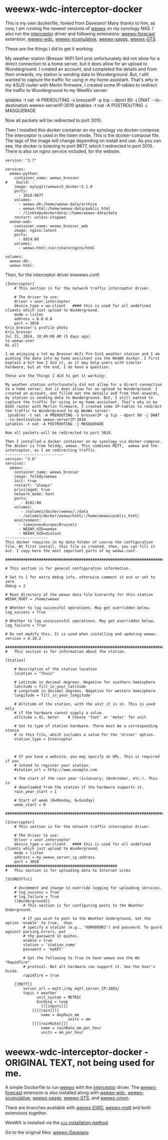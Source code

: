 # weewx-wdc-interceptor-docker
This is my own dockerfile, forked from Daveiano! Many thanks to him, as now, I am running the newest versions of [weewx](https://github.com/weewx/weewx) on my synology NAS. I also run the [interceptor](https://github.com/matthewwall/weewx-interceptor) driver and following extensions: [weewx-forecast](https://github.com/chaunceygardiner/weewx-forecast/) extension, [weewx-wdc](https://github.com/Daveiano/weewx-wdc), [weewx-xcumulative](https://github.com/gjr80/weewx-xcumulative), [weewx-xaggs](https://github.com/tkeffer/weewx-xaggs),
[weewx-GTS](https://github.com/roe-dl/weewx-GTS).

These are the things I did to get it working:

My weather station (Bresser WIFI 5in1 pro) unfortunately did not allow for a direct connection to a home server, but it does allow for an upload to Wunderground. I created an account, and completed the details and from then onwards, my station is sending data to Wunderground. But, I still wanted to capture the traffic for using in my home assistant. That's why in my ASUS router with Merlin firmware, I created some IP-tables to redirect the traffic to Wunderground to my WeeWx server:

iptables -t nat -A PREROUTING -s bresserIP -p tcp --dport 80 -j DNAT --to-destination weewx-serverIP:3010 
iptables -t nat -A POSTROUTING -j MASQUERADE  

Now all packets will be redirected to port 3010.

Then I installed this docker container on my synology via docker-compose. The interceptor is used in the listen mode. This is the docker-compose file. The tags of the image will change depending on install and use. As you can see, the docker is listening to port 9877, which I redirected to port 3010. There is also on nginx service included, for the website.

```
version: "3.7"

services:
  weewx-python:
    container_name: weewx_bresser
#    build: .
    image: mynygit/weewxv5_docker:5.1.0
    ports:
      - 3010:9877
    volumes:
      - weewx-db:/home/weewx-data/archive
      - weewx-html:/home/weewx-data/public_html
      - /linktomydockerdata/:/home/weewx-data/data
    restart: unless-stopped
  weewx-web:
    container_name: weewx_bresser_web
    image: nginx:latest
    ports:
      - 8014:80
    volumes:
      - weewx-html:/usr/share/nginx/html

volumes:
  weewx-db:
  weewx-html:
```

Then, for the interceptor driver inweewx.conf:

```
[Interceptor]
    # This section is for the network traffic interceptor driver.

    # The driver to use:
    driver = user.interceptor
    device_type = wu-client   #### this is used for all undefined clients which just upload to Wunderground.
    mode = listen
    address = 0.0.0.0
    port = 3010
Kris_bresser's profile photo
Kris_bresser
Jul 31, 2024, 10:49:09 AM (5 days ago) 
to weewx-user
Hi all

I am enjoying a lot my Bresser Wifi Pro 5in1 weather station and I am pushing the data into my home assistant via the WeeWX docker. I first explain a bit how I did it, as it may help users with similar hardware, but at the end, I do have a question.

These are the things I did to get it working:

My weather station unfortunately did not allow for a direct connection to a home server, but it does allow for an upload to Wunderground. I created an account, and filled out the details and from then onwards, my station is sending data to Wunderground. But, I still wanted to capture the traffic for using in my home assistant. That's why in my ASUS router with Merlin firmware, I created some IP-tables to redirect the traffic to Wunderground to my WeeWx server:
 iptables -t nat -A PREROUTING -s bresserIP -p tcp --dport 80 -j DNAT --to-destination weewx-serverIP:3010 
iptables -t nat -A POSTROUTING -j MASQUERADE  

Now all packets will be redirected to port 3010.

Then I installed a docker container on my synology via docker-compose. The docker is from felddy, weewx. This combines MQTT,  weewx and the interceptor, as I am redirecting traffic.
--------------------------
version: "3.8"
services:
  weewx:
    container_name: weewx_bresser
    image: felddy/weewx
    init: true
    restart: "always"
    privileged: true
    network_mode: host    
    ports:
       - 8102:80
    volumes:
       - /volume1/docker/weewx/:/data
      - /volume1/docker/weewx/html/:/home/weewx/public_html/
    environment:
      - timezone=Europe/Brussels
      - WEEWX_UID=weewx
      - WEEWX_GID=dialout
-------------------
This docker requires in my data folder of course the configuration file. At first install, this file is created, then, you can fill it out. I copy here the most important parts of my weewx.conf.

##############################################################################

# This section is for general configuration information.

# Set to 1 for extra debug info, otherwise comment it out or set to zero
debug = 2

# Root directory of the weewx data file hierarchy for this station
WEEWX_ROOT = /home/weewx

# Whether to log successful operations. May get overridden below.
log_success = True

# Whether to log unsuccessful operations. May get overridden below.
log_failure = True

# Do not modify this. It is used when installing and updating weewx.
version = 4.10.2

##############################################################################
#   This section is for information about the station.

[Station]
   
    # Description of the station location
    location = "Thuis"
   
    # Latitude in decimal degrees. Negative for southern hemisphere
    latitude = fill_in_your_latitude
    # Longitude in decimal degrees. Negative for western hemisphere.
    longitude = fill_in_your_longitude
   
    # Altitude of the station, with the unit it is in. This is used only
    # if the hardware cannot supply a value.
    altitude = 41, meter    # Choose 'foot' or 'meter' for unit
   
    # Set to type of station hardware. There must be a corresponding stanza
    # in this file, which includes a value for the 'driver' option.
    station_type = Interceptor
  


    # If you have a website, you may specify an URL. This is required if you
    # intend to register your station.
    #station_url = http://www.example.com
   
    # The start of the rain year (1=January; 10=October, etc.). This is
    # downloaded from the station if the hardware supports it.
    rain_year_start = 1
   
    # Start of week (0=Monday, 6=Sunday)
    week_start = 0

##############################################################################

[Interceptor]
    # This section is for the network traffic interceptor driver.

    # The driver to use:
    driver = user.interceptor
    device_type = wu-client   #### this is used for all undefined clients which just upload to Wunderground.
    mode = listen
    address = my_weewx_server_ip_address
    port = 3010
##################################################
#   This section is for uploading data to Internet sites

[StdRESTful]
   
    # Uncomment and change to override logging for uploading services.
    # log_success = True
    # log_failure = True
    [[Wunderground]]
        # This section is for configuring posts to the Weather Underground.
       
        # If you wish to post to the Weather Underground, set the option 'enable' to true,  then
        # specify a station (e.g., 'KORHOODR3') and password. To guard against parsing errors, put
        # the password in quotes.
        enable = true
        station = 'station_name'
        password = 'myKEY'
        
        # Set the following to True to have weewx use the WU "Rapidfire"
        # protocol. Not all hardware can support it. See the User's Guide.
        rapidfire = true

    [[MQTT]]
        server_url = mqtt://my_mqtt_server_IP:1883/
        topic = weather
		      unit_system = METRIC
		      binding = loop
		        [[[inputs]]]
            [[[[rain]]]]
                name = dayRain_mm
				            units = mm      
            [[[[rainRate]]]]
                name = rainRate_mm_per_hour
                units = mm_per_hour

```

# weewx-wdc-interceptor-docker - ORIGINAL TEXT, not being used for me.

A simple Dockerfile to run [weewx](https://github.com/weewx/weewx) with the [interceptor](https://github.com/matthewwall/weewx-interceptor) driver.
The [weewx-forecast](https://github.com/chaunceygardiner/weewx-forecast/) extension is also installed along with
[weewx-wdc](https://github.com/Daveiano/weewx-wdc), [weewx-xcumulative](https://github.com/gjr80/weewx-xcumulative), [weewx-xaggs](https://github.com/tkeffer/weewx-xaggs),
[weewx-GTS](https://github.com/roe-dl/weewx-GTS), and [weewx-cmon](https://github.com/bellrichm/weewx-cmon).

There are branches available with [weewx-DWD](https://github.com/roe-dl/weewx-DWD), [weewx-mqtt](https://github.com/matthewwall/weewx-mqtt) and both extensions together.

WeeWX is installed via the [`pip` installation method](https://www.weewx.com/docs/5.0/quickstarts/pip/).

Go to the original files: [weewx-Daveiano](https://github.com/Daveiano/weewx-wdc-interceptor-docker/)
